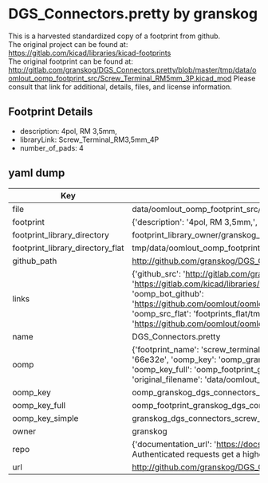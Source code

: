# DGS_Connectors.pretty by granskog  
This is a harvested standardized copy of a footprint from github.  
The original project can be found at:  
https://gitlab.com/kicad/libraries/kicad-footprints  
The original footprint can be found at:
http://gitlab.com/granskog/DGS_Connectors.pretty/blob/master/tmp/data/oomlout_oomp_footprint_src/Screw_Terminal_RM5mm_3P.kicad_mod
Please consult that link for additional, details, files, and license information.  
## Footprint Details
* description: 4pol, RM 3,5mm,  
* libraryLink: Screw_Terminal_RM3,5mm_4P  
* number_of_pads: 4  
## yaml dump  
| Key | Value |  
| --- | --- |  
| file | data/oomlout_oomp_footprint_src/DGS_Connectors.pretty/Screw_Terminal_RM3,5mm_4P.kicad_mod |  
| footprint | {'description': '4pol, RM 3,5mm,', 'libraryLink': 'Screw_Terminal_RM3,5mm_4P', 'number_of_pads': 4} |  
| footprint_library_directory | footprint_library_owner/granskog_DGS_Connectors.pretty |  
| footprint_library_directory_flat | tmp/data/oomlout_oomp_footprint_src/footprints_flat/granskog_dgs_connectors_screw_terminal_rm3,5mm_4p/working |  
| github_path | http://github.com/granskog/DGS_Connectors.pretty/blob/master/tmp/data/oomlout_oomp_footprint_src/Screw_Terminal_RM3,5mm_4P.kicad_mod |  
| links | {'github_src': 'http://gitlab.com/granskog/DGS_Connectors.pretty/blob/master/tmp/data/oomlout_oomp_footprint_src/Screw_Terminal_RM5mm_3P.kicad_mod', 'github_src_repo': 'https://gitlab.com/kicad/libraries/kicad-footprints', 'oomp_bot': 'tmp/data/oomlout_oomp_footprint_src/footprints/granskog_dgs_connectors_screw_terminal_rm3,5mm_4p/working', 'oomp_bot_github': 'https://github.com/oomlout/oomlout_oomp_footprint_bot/tree/main/tmp/data/oomlout_oomp_footprint_src/footprints/granskog_dgs_connectors_screw_terminal_rm3,5mm_4p/working', 'oomp_src_flat': 'footprints_flat/tmp/data/oomlout_oomp_footprint_src/footprints_flat/granskog_dgs_connectors_screw_terminal_rm3,5mm_4p/working', 'oomp_src_flat_github': 'https://github.com/oomlout/oomlout_oomp_footprint_src/tree/main/tmp/data/oomlout_oomp_footprint_src/footprints_flat/granskog_dgs_connectors_screw_terminal_rm3,5mm_4p/working'} |  
| name | DGS_Connectors.pretty |  
| oomp | {'footprint_name': 'screw_terminal_rm3,5mm_4p', 'library_name': 'dgs_connectors', 'md5': '66e32e06ed7cb0a63525c2dbe7b343fb', 'md5_10': '66e32e06ed', 'md5_5': '66e32', 'md5_6': '66e32e', 'oomp_key': 'oomp_granskog_dgs_connectors_screw_terminal_rm3,5mm_4p', 'oomp_key_extra': 'oomp_footprint_granskog_dgs_connectors_screw_terminal_rm3,5mm_4p', 'oomp_key_full': 'oomp_footprint_granskog_dgs_connectors_screw_terminal_rm3,5mm_4p_66e32e', 'oomp_key_simple': 'granskog_dgs_connectors_screw_terminal_rm3,5mm_4p', 'original_filename': 'data/oomlout_oomp_footprint_src/DGS_Connectors.pretty/Screw_Terminal_RM3,5mm_4P.kicad_mod', 'owner_name': 'granskog'} |  
| oomp_key | oomp_granskog_dgs_connectors_screw_terminal_rm3,5mm_4p |  
| oomp_key_full | oomp_footprint_granskog_dgs_connectors_screw_terminal_rm3,5mm_4p |  
| oomp_key_simple | granskog_dgs_connectors_screw_terminal_rm3,5mm_4p |  
| owner | granskog |  
| repo | {'documentation_url': 'https://docs.github.com/rest/overview/resources-in-the-rest-api#rate-limiting', 'message': "API rate limit exceeded for 84.66.142.224. (But here's the good news: Authenticated requests get a higher rate limit. Check out the documentation for more details.)"} |  
| url | http://github.com/granskog/DGS_Connectors.pretty |  

